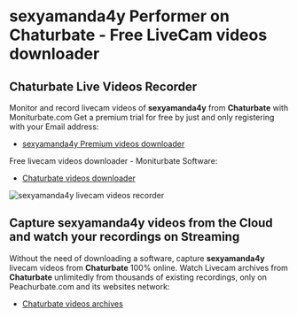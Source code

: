 # sexyamanda4y Performer on Chaturbate - Free LiveCam videos downloader

## Chaturbate Live Videos Recorder

Monitor and record livecam videos of **sexyamanda4y** from **Chaturbate** with Moniturbate.com
Get a premium trial for free by just and only registering with your Email address:
* [sexyamanda4y Premium videos downloader](https://moniturbate.com/request-demo-licence-key.html)

Free livecam videos downloader - Moniturbate Software:
* [Chaturbate videos downloader](https://moniturbate.com/moniturbate-download-software.html)

![sexyamanda4y livecam videos recorder](https://peachurnet.com/templates/moniturbate-software.png)


## Capture sexyamanda4y videos from the Cloud and watch your recordings on Streaming

Without the need of downloading a software, capture **sexyamanda4y** livecam videos from **Chaturbate** 100% online.
Watch Livecam archives from **Chaturbate** unlimitedly from thousands of existing recordings, only on Peachurbate.com and its websites network:
* [Chaturbate videos archives](https://peachurnet.com/)